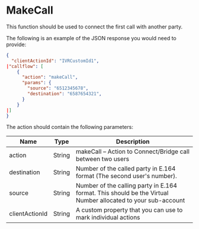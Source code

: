 # MakeCall

This function should be used to connect the first call with another party.

The following is an example of the JSON response you would need to provide:

```json
{
  "clientActionId": "IVRCustomId1",
|"callflow": [
    {
      "action": "makeCall",
      "params": {
        "source": "6512345678", 
        "destination": "6587654321",
      }
    } 
|]
}
```

The action should contain the following parameters:

| Name | Type | Description |
| ----- | ------ | ------------- |
|action | String | makeCall – Action to Connect/Bridge call between two users|
|destination | String | Number of the called party in E.164 format (The second user's number).|
|source |String |Number of the calling party in E.164 format. This should be the Virtual Number allocated to your sub-account|
|clientActionId|String|A custom property that you can use to mark individual actions|
